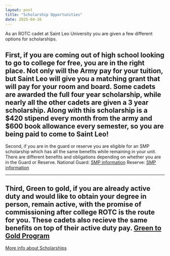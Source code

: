 ```yaml
---
layout: post
title: "Scholarship Opportunities"
date: 2025-04-16
---
```

As an ROTC cadet at Saint Leo University you are given a few different options for scholarships.

First, if you are coming out of high school looking to go to college for free, you are in the right place. Not only will the Army pay for your tuition, 
but Saint Leo will give you a matching grant that will pay for your room and board.
Some cadets are awarded the full four year scholarship, while nearly all the other cadets are given a 3 year scholarship. 
Along with this scholarship is a $420 stipend every month from the army and $600 book allowance every semester, so you are being paid to come to Saint Leo!
---

Second, if you are in the guard or reserve you are eligible for an SMP scholarship which has all the same benefits while remaining in your unit. 
There are different benefits and obligations depending on whether you are in the Guard or Reserve.
National Guard: [SMP information](https://nationalguard.com/simultaneous-membership-program)
Reserve: [SMP information](https://recruiting.army.mil/News/Article/3063650/simultaneous-membership-program/)

---

Third, Green to gold, if you are already active duty and would like to obtain your degree in person, remain active, 
with the promise of commissioning after college ROTC is the route for you.
These cadets also recieve the same benefits on top of their active duty pay.
[Green to Gold Program](https://www.goarmy.com/careers-and-jobs/find-your-path/army-officers/green-to-gold)
---

[More info about Scholarships](https://www.googleadservices.com/pagead/aclk?sa=L&ai=DChcSEwj2pN73rOmMAxXSn1oFHdGnEA8YABAAGgJ2dQ&co=1&ase=2&gclid=Cj0KCQjw2ZfABhDBARIsAHFTxGybUaZ90ZmAYinC9_w8kBfGkelJ5t3-VnaUG2gTj9R32fvFRYeOewIaAj0nEALw_wcB&ohost=www.google.com&cid=CAESV-D2AJ3QScIFEmKDs8MPkNu7155EsAZEBIQTewa1jPIeMZYhDVwU4oR8f7oclXCTQembg8NQaqm1q2KBp1RNBv-GTgPVj_eUsby-koW7TIzKpcWU5v9rWQ&sig=AOD64_1P8JtTgo4nnUGKazgGQoUJakch2w&q&nis=4&adurl&ved=2ahUKEwiimNn3rOmMAxXCRTABHdN3Im4Q0Qx6BAgKEAE)

